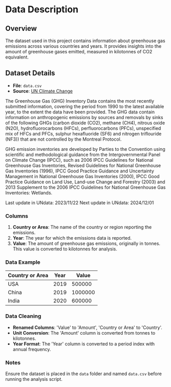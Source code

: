 # Data Description

## Overview

The dataset used in this project contains information about greenhouse gas emissions across various countries and years. 
It provides insights into the amount of greenhouse gases emitted, measured in kilotonnes of CO2 equivalent.

## Dataset Details

- **File**: `data.csv`
- **Source**: [UN Climate Change](https://di.unfccc.int/time_series)

The Greenhouse Gas (GHG) Inventory Data contains the most recently submitted information, covering the period from 1990 
to the latest available year, to the extent the data have been provided. The GHG data contain information on 
anthropogenic emissions by sources and removals by sinks of the following GHGs (carbon dioxide (CO2), methane (CH4), 
nitrous oxide (N2O), hydrofluorocarbons (HFCs), perfluorocarbons (PFCs), unspecified mix of HFCs and PFCs, sulphur 
hexafluoride (SF6) and nitrogen triflouride (NF3)) that are not controlled by the Montreal Protocol.

GHG emission inventories are developed by Parties to the Convention using scientific and methodological guidance from 
the Intergovernmental Panel on Climate Change (IPCC), such as 2006 IPCC Guidelines for National Greenhouse Gas 
Inventories, Revised Guidelines for National Greenhouse Gas Inventories (1996), IPCC Good Practice Guidance and 
Uncertainty Management in National Greenhouse Gas Inventories (2000), IPCC Good Practice Guidance on Land Use, Land-use 
Change and Forestry (2003) and 2013 Supplement to the 2006 IPCC Guidelines for National Greenhouse Gas Inventories: 
Wetlands.

Last update in UNdata: 2023/11/22
Next update in UNdata: 2024/12/01

### Columns

1. **Country or Area**: The name of the country or region reporting the emissions.
2. **Year**: The year for which the emissions data is reported.
3. **Value**: The amount of greenhouse gas emissions, originally in tonnes. This value is converted to kilotonnes for 
     analysis.

### Data Example

| Country or Area | Year | Value   |
|-----------------|------|---------|
| USA             | 2019 | 500000  |
| China           | 2019 | 1000000 |
| India           | 2020 | 600000  |

### Data Cleaning

- **Renamed Columns**: 'Value' to 'Amount', 'Country or Area' to 'Country'.
- **Unit Conversion**: The 'Amount' column is converted from tonnes to kilotonnes.
- **Year Format**: The 'Year' column is converted to a period index with annual frequency.

### Notes

Ensure the dataset is placed in the `data` folder and named `data.csv` before running the analysis script.
